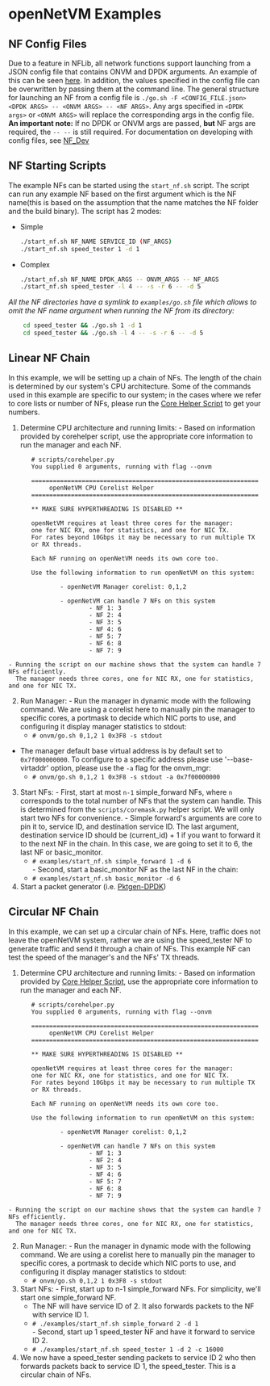openNetVM Examples
==

NF Config Files
--
Due to a feature in NFLib, all network functions support launching from a JSON config file that
contains ONVM and DPDK arguments. An example of this can be seen
[here](../examples/example_config.json). In addition, the values
specified in the config file can be overwritten by passing them at the
command line. The general structure for launching an NF from a config file is
`./go.sh -F <CONFIG_FILE.json> <DPDK ARGS> -- <ONVM ARGS> -- <NF ARGS>`.
Any args specified in `<DPDK args>` or `<ONVM ARGS>` will replace the
corresponding args in the config file. **An important note:** If no DPDK
or ONVM args are passed, **but** NF args are required, the `-- --` is
still required. For documentation on developing with config files, see
[NF_Dev](NF_Dev.md)

NF Starting Scripts
--
The example NFs can be started using the `start_nf.sh` script. The script can run any example NF based on the first argument which is the NF name(this is based on the assumption that the name matches the NF folder and the build binary). 
The script has 2 modes:
 - Simple
    ```sh
    ./start_nf.sh NF_NAME SERVICE_ID (NF_ARGS)
    ./start_nf.sh speed_tester 1 -d 1
    ```
  - Complex
    ```sh
    ./start_nf.sh NF_NAME DPDK_ARGS -- ONVM_ARGS -- NF_ARGS
    ./start_nf.sh speed_tester -l 4 -- -s -r 6 -- -d 5
    ```
*All the NF directories have a symlink to `examples/go.sh` file which allows to omit the NF name argument when running the NF from its directory:*
```sh
    cd speed_tester && ./go.sh 1 -d 1
    cd speed_tester && ./go.sh -l 4 -- -s -r 6 -- -d 5
```

Linear NF Chain
--
In this example, we will be setting up a chain of NFs.  The length of the chain is determined by our system's CPU architecture.  Some of the commands used in this example are specific to our system; in the cases where we refer to core lists or number of NFs, please run the [Core Helper Script][cores] to get your numbers.

  1. Determine CPU architecture and running limits:
    - Based on information provided by corehelper script, use the appropriate core information to run the manager and each NF.

            # scripts/corehelper.py
            You supplied 0 arguments, running with flag --onvm

            ===============================================================
                 openNetVM CPU Corelist Helper
            ===============================================================

            ** MAKE SURE HYPERTHREADING IS DISABLED **

            openNetVM requires at least three cores for the manager:
            one for NIC RX, one for statistics, and one for NIC TX.
            For rates beyond 10Gbps it may be necessary to run multiple TX
            or RX threads.

            Each NF running on openNetVM needs its own core too.

            Use the following information to run openNetVM on this system:

                    - openNetVM Manager corelist: 0,1,2

                    - openNetVM can handle 7 NFs on this system
                            - NF 1: 3
                            - NF 2: 4
                            - NF 3: 5
                            - NF 4: 6
                            - NF 5: 7
                            - NF 6: 8
                            - NF 7: 9

    - Running the script on our machine shows that the system can handle 7 NFs efficiently.  
      The manager needs three cores, one for NIC RX, one for statistics, and one for NIC TX.
  2. Run Manager:
    - Run the manager in dynamic mode with the following command. We are using a corelist here to manually pin the manager to specific cores, a portmask to decide which NIC ports to use, and configuring it display manager statistics to stdout:
      - `# onvm/go.sh 0,1,2 1 0x3F8 -s stdout`  
   * The manager default base virtual address is by default set to `0x7f000000000`. To configure to a specific address please use '--base-virtaddr' option, please use the `-a` flag for the onvm_mgr: 
      - `# onvm/go.sh 0,1,2 1 0x3F8 -s stdout -a 0x7f00000000`
  3. Start NFs:
    - First, start at most `n-1` simple_forward NFs, where `n` corresponds to the total number of NFs that the system can handle.  This is determined from the `scripts/coremask.py` helper script.  We will only start two NFs for convenience.
    - Simple forward's arguments are core to pin it to, service ID, and
      destination service ID.  The last argument, destination service ID
      should be (current_id) + 1 if you want to forward it to the next NF in
      the chain.  In this case, we are going to set it to 6, the last NF or
      basic_monitor.
      - `# examples/start_nf.sh simple_forward 1 -d 6`  
    - Second, start a basic_monitor NF as the last NF in the chain:
      - `# examples/start_nf.sh basic_monitor -d 6`
  4. Start a packet generator (i.e. [Pktgen-DPDK][pktgen])

Circular NF Chain
--
In this example, we can set up a circular chain of NFs.  Here, traffic does not leave the openNetVM system, rather we are using the speed_tester NF to generate traffic and send it through a chain of NFs.  This example NF can test the speed of the manager's and the NFs' TX threads.

  1. Determine CPU architecture and running limits:
    - Based on information provided by [Core Helper Script][cores], use the appropriate core information to run the manager and each NF.

            # scripts/corehelper.py
            You supplied 0 arguments, running with flag --onvm

            ===============================================================
                 openNetVM CPU Corelist Helper
            ===============================================================

            ** MAKE SURE HYPERTHREADING IS DISABLED **

            openNetVM requires at least three cores for the manager:
            one for NIC RX, one for statistics, and one for NIC TX.
            For rates beyond 10Gbps it may be necessary to run multiple TX
            or RX threads.

            Each NF running on openNetVM needs its own core too.

            Use the following information to run openNetVM on this system:

                    - openNetVM Manager corelist: 0,1,2

                    - openNetVM can handle 7 NFs on this system
                            - NF 1: 3
                            - NF 2: 4
                            - NF 3: 5
                            - NF 4: 6
                            - NF 5: 7
                            - NF 6: 8
                            - NF 7: 9

    - Running the script on our machine shows that the system can handle 7 NFs efficiently.  
      The manager needs three cores, one for NIC RX, one for statistics, and one for NIC TX.
  2. Run Manager:
    - Run the manager in dynamic mode with the following command.  We are using a corelist here to manually pin the manager to specific cores, a portmask to decide which NIC ports to use, and configuring it display manager statistics to stdout:
      - `# onvm/go.sh 0,1,2 1 0x3F8 -s stdout`
  3. Start NFs:
    - First, start up to n-1 simple_forward NFs.  For simplicity, we'll start one simple_forward NF.
      - The NF will have service ID of 2.  It also forwards packets to the NF with service ID 1.
      - `# ./examples/start_nf.sh simple_forward 2 -d 1`  
    - Second, start up 1 speed_tester NF and have it forward to service ID 2.
      - `# ./examples/start_nf.sh speed_tester 1 -d 2 -c 16000`
  4. We now have a speed_tester sending packets to service ID 2 who then forwards packets back to service ID 1, the speed_tester.  This is a circular chain of NFs.  


[cores]: ../scripts/corehelper.py
[pktgen]: https://github.com/pktgen/Pktgen-DPDK
